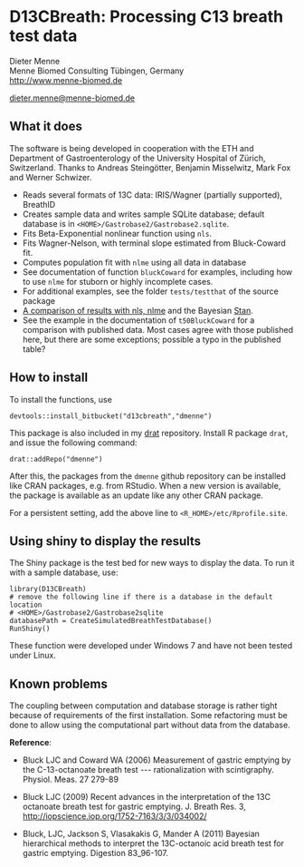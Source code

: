 D13CBreath: Processing C13 breath test data
===========================================

Dieter Menne   
Menne Biomed Consulting Tübingen, Germany    
http://www.menne-biomed.de   

dieter.menne@menne-biomed.de 

## What it does
The software is being developed in cooperation with the ETH and Department of Gastroenterology of the University Hospital of Zürich, Switzerland. Thanks to Andreas Steingötter, Benjamin Misselwitz, Mark Fox and Werner Schwizer.

* Reads several formats of 13C data: IRIS/Wagner (partially supported), BreathID
* Creates sample data and writes sample SQLite database; default database is in `<HOME>/Gastrobase2/Gastrobase2.sqlite`.
* Fits Beta-Exponential nonlinear function using `nls`.
* Fits Wagner-Nelson, with terminal slope estimated from Bluck-Coward fit.
* Computes population fit with `nlme` using all data in database
* See documentation of function `bluckCoward` for examples, including how to use
  `nlme` for stuborn or highly incomplete cases.
* For additional examples, see the folder `tests/testthat` of the source package
* [A comparison of results with nls, nlme](http://dmenne.github.io/d13cbreath) and the Bayesian [Stan](http://www.mc-stan.org).
* See the example in the documentation of `t50BluckCoward` for a comparison with published data. Most cases agree with those published here, but there are some exceptions; possible a typo in the published table?

## How to install
To install the functions, use
```
devtools::install_bitbucket("d13cbreath","dmenne")
```

This package is also included in my [drat](https://github.com/eddelbuettel/drat) repository. Install R package `drat`, and issue the following command:

`drat::addRepo("dmenne")`

After this, the packages from the `dmenne` github repository can be installed like CRAN packages, e.g. from RStudio. When a new version is available, the package is available as an update like any other CRAN package.

For a persistent setting, add the above line to `<R_HOME>/etc/Rprofile.site`.

## Using shiny to display the results

The Shiny package is the test bed for new ways to display the data. To run
it with a sample database, use:

```
library(D13CBreath)
# remove the following line if there is a database in the default location
# <HOME>/Gastrobase2/Gastrobase2sqlite
databasePath = CreateSimulatedBreathTestDatabase()
RunShiny()
```

These function were developed under Windows 7 and have not been tested under Linux.

## Known problems
The coupling between computation and database storage is rather tight because of requirements of the first installation. Some refactoring must be done to allow using the computational part without data from the database.


__Reference__: 

* Bluck LJC and Coward WA (2006) Measurement of gastric emptying by the C-13-octanoate breath test --- rationalization with scintigraphy. Physiol. Meas. 27 279-89

* Bluck LJC (2009) Recent advances in the interpretation of the 13C octanoate breath test for gastric emptying. J. Breath Res. 3, http://iopscience.iop.org/1752-7163/3/3/034002/

* Bluck, LJC, Jackson S, Vlasakakis G, Mander A (2011) Bayesian hierarchical methods to interpret  the 13C-octanoic acid breath  test for gastric emptying. Digestion 83_96-107.
